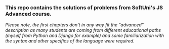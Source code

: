 <h3>This repo contains the solutions of problems from SoftUni's JS Advanced course.</h3>
<i>Please note, the first chapters don't in any way fit the "advanced" description as many students are coming from different educational paths (myself from Python and Django for example) and some familiarization with the syntax and other specifics of the language were required.</i>
